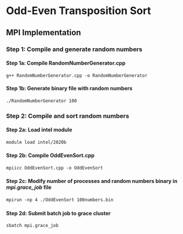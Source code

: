 # Odd-Even Transposition Sort

## MPI Implementation

### Step 1: Compile and generate random numbers

#### Step 1a: Compile RandomNumberGenerator.cpp
```
g++ RandomNumberGenerator.cpp -o RandomNumberGenerator
```

#### Step 1b: Generate binary file with random numbers
```txt
./RandomNumberGenerator 100
```

### Step 2: Compile and sort random numbers

#### Step 2a: Load intel module
```txt
module load intel/2020b
```

#### Step 2b: Compile OddEvenSort.cpp
```txt
mpiicc OddEvenSort.cpp -o OddEvenSort
```

#### Step 2c: Modify number of processes and random numbers binary in *mpi.grace_job* file
```txt
mpirun -np 4 ./OddEvenSort 100numbers.bin
```

#### Step 2d: Submit batch job to grace cluster
```txt
sbatch mpi.grace_job
```